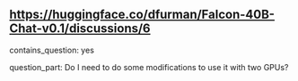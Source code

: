 ## https://huggingface.co/dfurman/Falcon-40B-Chat-v0.1/discussions/6

contains_question: yes

question_part: Do I need to do some modifications to use it with two GPUs?